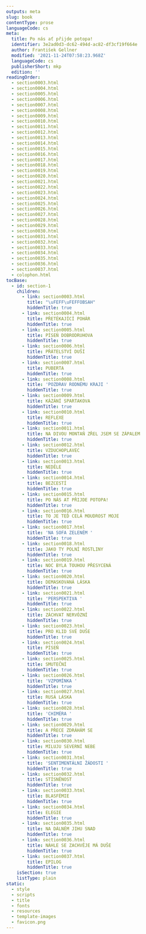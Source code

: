 ```yaml
---
outputs: meta
slug: book
contentType: prose
languageCode: cs
meta:
  title: Po nás ať přijde potopa!
  identifier: 3e2ad0d3-dc62-494d-ac82-df3cf19f664e
  author: František Gellner
  modified: '2021-11-24T07:58:23.968Z'
  languageCode: cs
  publisherShort: mkp
  edition: ''
readingOrder:
  - section0003.html
  - section0004.html
  - section0005.html
  - section0006.html
  - section0007.html
  - section0008.html
  - section0009.html
  - section0010.html
  - section0011.html
  - section0012.html
  - section0013.html
  - section0014.html
  - section0015.html
  - section0016.html
  - section0017.html
  - section0018.html
  - section0019.html
  - section0020.html
  - section0021.html
  - section0022.html
  - section0023.html
  - section0024.html
  - section0025.html
  - section0026.html
  - section0027.html
  - section0028.html
  - section0029.html
  - section0030.html
  - section0031.html
  - section0032.html
  - section0033.html
  - section0034.html
  - section0035.html
  - section0036.html
  - section0037.html
  - colophon.html
tocBase:
  - id: section-1
    children:
      - link: section0003.html
        title: "\uFEFF\uFEFFOBSAH"
        hiddenTitle: true
      - link: section0004.html
        title: PŘETÉKAJÍCÍ POHÁR
        hiddenTitle: true
      - link: section0005.html
        title: PÍSEŇ DOBRODRUHOVA
        hiddenTitle: true
      - link: section0006.html
        title: PŘÁTELSTVÍ DUŠÍ
        hiddenTitle: true
      - link: section0007.html
        title: PUBERTA
        hiddenTitle: true
      - link: section0008.html
        title: 'POZDRAV RODNÉMU KRAJI '
        hiddenTitle: true
      - link: section0009.html
        title: KÁZÁNÍ SPARTAKOVA
        hiddenTitle: true
      - link: section0010.html
        title: REFLEXE
        hiddenTitle: true
      - link: section0011.html
        title: NA DIVOU MONTAŇ ZŘEL JSEM SE ZÁPALEM
        hiddenTitle: true
      - link: section0012.html
        title: VZDUCHOPLAVEC
        hiddenTitle: true
      - link: section0013.html
        title: NEDĚLE
        hiddenTitle: true
      - link: section0014.html
        title: BEZCESTÍ
        hiddenTitle: true
      - link: section0015.html
        title: PO NÁS AT PŘIJDE POTOPA!
        hiddenTitle: true
      - link: section0016.html
        title: TO JE TEĎ CELÁ MOUDROST MOJE
        hiddenTitle: true
      - link: section0017.html
        title: 'NA SOFA ZELENÉM '
        hiddenTitle: true
      - link: section0018.html
        title: JAKO TY POLNÍ ROSTLINY
        hiddenTitle: true
      - link: section0019.html
        title: NOC BYLA TOUHOU PŘESYCENÁ
        hiddenTitle: true
      - link: section0020.html
        title: DEMASKOVANÁ LÁSKA
        hiddenTitle: true
      - link: section0021.html
        title: 'PERSPEKTIVA '
        hiddenTitle: true
      - link: section0022.html
        title: ZÁCHVAT NERVÓZNÍ
        hiddenTitle: true
      - link: section0023.html
        title: PRO KLID SVÉ DUŠE
        hiddenTitle: true
      - link: section0024.html
        title: PÍSEŇ
        hiddenTitle: true
      - link: section0025.html
        title: SMUTEČNÍ
        hiddenTitle: true
      - link: section0026.html
        title: 'VZPOMÍNKA '
        hiddenTitle: true
      - link: section0027.html
        title: RUSÁ LÁSKA
        hiddenTitle: true
      - link: section0028.html
        title: 'CHIMÉRA '
        hiddenTitle: true
      - link: section0029.html
        title: A PŘECE ZDRÁHÁM SE
        hiddenTitle: true
      - link: section0030.html
        title: MILUJU SEVERNÍ NEBE
        hiddenTitle: true
      - link: section0031.html
        title: 'SENTIMENTÁLNI ŽÁDOSTI '
        hiddenTitle: true
      - link: section0032.html
        title: STÍSNĚNOST
        hiddenTitle: true
      - link: section0033.html
        title: BLASFÉMIE
        hiddenTitle: true
      - link: section0034.html
        title: ELEGIE
        hiddenTitle: true
      - link: section0035.html
        title: NA DÁLNÉM JIHU SNAD
        hiddenTitle: true
      - link: section0036.html
        title: NÁHLE SE ZACHVĚJE MÁ DUŠE
        hiddenTitle: true
      - link: section0037.html
        title: EPILOG
        hiddenTitle: true
    isSection: true
    listType: plain
static:
  - style
  - scripts
  - title
  - fonts
  - resources
  - template-images
  - favicon.png
---
```

